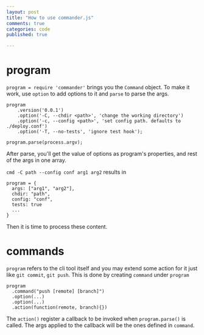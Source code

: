 ```yaml
---
layout: post
title: "How to use commander.js"
comments: true
categories: code
published: true

---
```


# program

`program = require 'commander'` brings you the `Command` object. To make it work, use `option` to add options to it and `parse` to parse the args.

```
program
    .version('0.0.1')
    .option('-C, --chdir <path>', 'change the working directory')
    .option('-c, --config <path>', 'set config path. defaults to ./deploy.conf')
    .option('-T, --no-tests', 'ignore test hook');

program.parse(process.argv);
```

After parse, you'll get the value of options as program's properties, and rest of the args in one array.

`cmd -C path --config conf arg1 arg2` results in

```
program = {
  args: ["arg1", "arg2"],
  chdir: "path",
  config: "conf",
  tests: true
  ...
}
```
Then it is time to process these content.

# commands

`program` refers to the cli tool itself and you may extend some action for it just like `git commit`, `git push`. This is done by creating `command` under `program`

```
program
  .command("push [remote] [branch]")
  .option(...)
  .option(...)
  .action(function(remote, branch){})
```

The `action()` register a callback to be invoked when `program.parse()` is called. The args applied to the callback will be the ones defined in `command`.